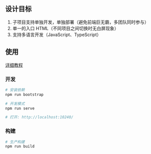 ## 设计目标

1. 子项目支持单独开发，单独部署（避免前端巨无霸，多团队同时参与）
2. 单一的入口 HTML（不同项目之间切换时无白屏现象）
3. 支持多语言开发（JavaScript、TypeScript）

## 使用

[详细教程](./detail.md)

### 开发

```bash
# 安装依赖
npm run bootstrap

# 开发模式
npm run serve

# 打开: http://localhost:10240/
```

### 构建

```bash
# 生产构建
npm run build
```

